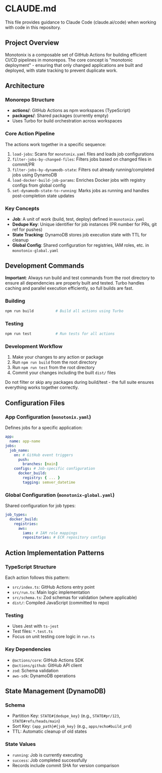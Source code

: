 # CLAUDE.md

This file provides guidance to Claude Code (claude.ai/code) when working with code in this repository.

## Project Overview

Monotonix is a composable set of GitHub Actions for building efficient CI/CD pipelines in monorepos. The core concept is "monotonic deployment" - ensuring that only changed applications are built and deployed, with state tracking to prevent duplicate work.

## Architecture

### Monorepo Structure

- **actions/**: GitHub Actions as npm workspaces (TypeScript)
- **packages/**: Shared packages (currently empty)
- Uses Turbo for build orchestration across workspaces

### Core Action Pipeline

The actions work together in a specific sequence:

1. `load-jobs`: Scans for `monotonix.yaml` files and loads job configurations
2. `filter-jobs-by-changed-files`: Filters jobs based on changed files in commit/PR
3. `filter-jobs-by-dynamodb-state`: Filters out already running/completed jobs using DynamoDB
4. `load-docker-build-job-params`: Enriches Docker jobs with registry configs from global config
5. `set-dynamodb-state-to-running`: Marks jobs as running and handles post-completion state updates

### Key Concepts

- **Job**: A unit of work (build, test, deploy) defined in `monotonix.yaml`
- **Dedupe Key**: Unique identifier for job instances (PR number for PRs, git ref for pushes)
- **State Tracking**: DynamoDB stores job execution state with TTL for cleanup
- **Global Config**: Shared configuration for registries, IAM roles, etc. in `monotonix-global.yaml`

## Development Commands

**Important**: Always run build and test commands from the root directory to ensure all dependencies are properly built and tested. Turbo handles caching and parallel execution efficiently, so full builds are fast.

### Building

```bash
npm run build          # Build all actions using Turbo
```

### Testing

```bash
npm run test           # Run tests for all actions
```

### Development Workflow

1. Make your changes to any action or package
2. Run `npm run build` from the root directory
3. Run `npm run test` from the root directory
4. Commit your changes including the built `dist/` files

Do not filter or skip any packages during build/test - the full suite ensures everything works together correctly.

## Configuration Files

### App Configuration (`monotonix.yaml`)

Defines jobs for a specific application:

```yaml
app:
  name: app-name
jobs:
  job_name:
    on: # GitHub event triggers
      push:
        branches: [main]
    configs: # Job-specific configuration
      docker_build:
        registry: { ... }
        tagging: semver_datetime
```

### Global Configuration (`monotonix-global.yaml`)

Shared configuration for job types:

```yaml
job_types:
  docker_build:
    registries:
      aws:
        iams: # IAM role mappings
        repositories: # ECR repository configs
```

## Action Implementation Patterns

### TypeScript Structure

Each action follows this pattern:

- `src/index.ts`: GitHub Actions entry point
- `src/run.ts`: Main logic implementation
- `src/schema.ts`: Zod schemas for validation (where applicable)
- `dist/`: Compiled JavaScript (committed to repo)

### Testing

- Uses Jest with `ts-jest`
- Test files: `*.test.ts`
- Focus on unit testing core logic in `run.ts`

### Key Dependencies

- `@actions/core`: GitHub Actions SDK
- `@actions/github`: GitHub API client
- `zod`: Schema validation
- `aws-sdk`: DynamoDB operations

## State Management (DynamoDB)

### Schema

- Partition Key: `STATE#{dedupe_key}` (e.g., `STATE#pr/123`, `STATE#refs/heads/main`)
- Sort Key: `{app_path}#{job_key}` (e.g., `apps/echo#build_prd`)
- TTL: Automatic cleanup of old states

### State Values

- `running`: Job is currently executing
- `success`: Job completed successfully
- Records include commit SHA for version comparison
